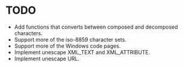 TODO
====
* Add functions that converts between composed and decomposed characters.
* Support more of the iso-8859 character sets.
* Support more of the Windows code pages.
* Implement unescape XML_TEXT and XML_ATTRIBUTE.
* Implement unescape URL.
